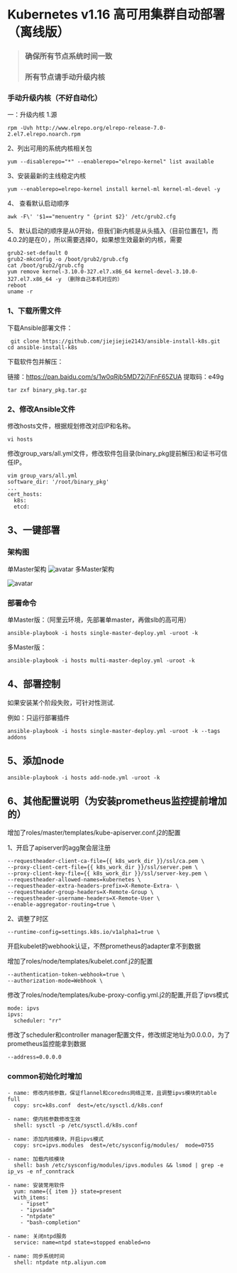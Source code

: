 # Kubernetes v1.16 高可用集群自动部署（离线版）
>### 确保所有节点系统时间一致
>### 所有节点请手动升级内核
### 手动升级内核（不好自动化）
一：升级内核
1.源

```
rpm -Uvh http://www.elrepo.org/elrepo-release-7.0-2.el7.elrepo.noarch.rpm
```
2、列出可用的系统内核相关包
```
yum --disablerepo="*" --enablerepo="elrepo-kernel" list available
```
3、安装最新的主线稳定内核
```
yum --enablerepo=elrepo-kernel install kernel-ml kernel-ml-devel -y
```
4、 查看默认启动顺序
```
awk -F\' '$1=="menuentry " {print $2}' /etc/grub2.cfg
```
5、 默认启动的顺序是从0开始，但我们新内核是从头插入（目前位置在1，而4.0.2的是在0），所以需要选择0，如果想生效最新的内核，需要
```
grub2-set-default 0
grub2-mkconfig -o /boot/grub2/grub.cfg
cat /boot/grub2/grub.cfg
yum remove kernel-3.10.0-327.el7.x86_64 kernel-devel-3.10.0-327.el7.x86_64 -y （删除自己本机对应的）
reboot
uname -r
```
### 1、下载所需文件

下载Ansible部署文件：

```
 git clone https://github.com/jiejiejie2143/ansible-install-k8s.git
cd ansible-install-k8s
```

下载软件包并解压：

链接：https://pan.baidu.com/s/1w0qRjb5MD72j7jFnF65ZUA 
提取码：e49g
```
tar zxf binary_pkg.tar.gz
```
### 2、修改Ansible文件

修改hosts文件，根据规划修改对应IP和名称。

```
vi hosts
```
修改group_vars/all.yml文件，修改软件包目录(binary_pkg提前解压)和证书可信任IP。

```
vim group_vars/all.yml
software_dir: '/root/binary_pkg'
...
cert_hosts:
  k8s:
  etcd:
```
## 3、一键部署
### 架构图
单Master架构
![avatar](https://raw.githubusercontent.com/jiejiejie2143/ansible-install-k8s/master/single-master.jpg)
多Master架构

![avatar](https://raw.githubusercontent.com/jiejiejie2143/ansible-install-k8s/master/multi-master.jpg)

### 部署命令
单Master版：（阿里云环境，先部署单master，再做slb的高可用）
```
ansible-playbook -i hosts single-master-deploy.yml -uroot -k
```
多Master版：
```
ansible-playbook -i hosts multi-master-deploy.yml -uroot -k
```

## 4、部署控制
如果安装某个阶段失败，可针对性测试.

例如：只运行部署插件
```
ansible-playbook -i hosts single-master-deploy.yml -uroot -k --tags addons
```
## 5、添加node
```
ansible-playbook -i hosts add-node.yml -uroot -k 
```

## 6、其他配置说明（为安装prometheus监控提前增加的）
增加了roles/master/templates/kube-apiserver.conf.j2的配置

1、开启了apiserver的agg聚会层注册
```
--requestheader-client-ca-file={{ k8s_work_dir }}/ssl/ca.pem \
--proxy-client-cert-file={{ k8s_work_dir }}/ssl/server.pem \
--proxy-client-key-file={{ k8s_work_dir }}/ssl/server-key.pem \
--requestheader-allowed-names=kubernetes \
--requestheader-extra-headers-prefix=X-Remote-Extra- \
--requestheader-group-headers=X-Remote-Group \
--requestheader-username-headers=X-Remote-User \
--enable-aggregator-routing=true \
```
2、调整了时区
```
--runtime-config=settings.k8s.io/v1alpha1=true \
```

开启kubelet的webhook认证，不然prometheus的adapter拿不到数据

增加了roles/node/templates/kubelet.conf.j2的配置
```
--authentication-token-webhook=true \
--authorization-mode=Webhook \
```
修改了roles/node/templates/kube-proxy-config.yml.j2的配置,开启了ipvs模式
```
mode: ipvs
ipvs:
  scheduler: "rr"
```
修改了scheduler和controller manager配置文件，修改绑定地址为0.0.0.0，为了prometheus监控能拿到数据
```
--address=0.0.0.0
```
### common初始化时增加
```
- name: 修改内核参数，保证flannel和coredns网络正常，且调整ipvs模块的table full
  copy: src=k8s.conf  dest=/etc/sysctl.d/k8s.conf

- name: 使内核参数修改生效
  shell: sysctl -p /etc/sysctl.d/k8s.conf

- name: 添加内核模块，开启ipvs模式
  copy: src=ipvs.modules  dest=/etc/sysconfig/modules/  mode=0755

- name: 加载内核模块
  shell: bash /etc/sysconfig/modules/ipvs.modules && lsmod | grep -e ip_vs -e nf_conntrack

- name: 安装常用软件
  yum: name={{ item }} state=present
  with_items:
    - "ipset"
    - "ipvsadm"
    - "ntpdate"
    - "bash-completion"

- name: 关闭ntpd服务
  service: name=ntpd state=stopped enabled=no

- name: 同步系统时间
  shell: ntpdate ntp.aliyun.com
```